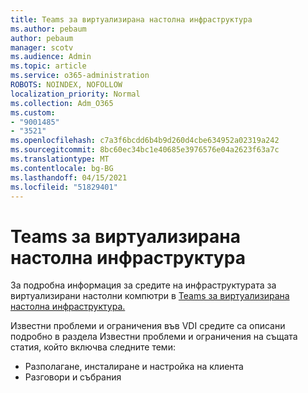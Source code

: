 ```yaml
---
title: Teams за виртуализирана настолна инфраструктура
ms.author: pebaum
author: pebaum
manager: scotv
ms.audience: Admin
ms.topic: article
ms.service: o365-administration
ROBOTS: NOINDEX, NOFOLLOW
localization_priority: Normal
ms.collection: Adm_O365
ms.custom:
- "9001485"
- "3521"
ms.openlocfilehash: c7a3f6bcdd6b4b9d260d4cbe634952a02319a242
ms.sourcegitcommit: 8bc60ec34bc1e40685e3976576e04a2623f63a7c
ms.translationtype: MT
ms.contentlocale: bg-BG
ms.lasthandoff: 04/15/2021
ms.locfileid: "51829401"
---
```

# <a name="teams-for-virtualized-desktop-infrastructure"></a>Teams за виртуализирана настолна инфраструктура

За подробна информация за средите на инфраструктурата за виртуализирани настолни компютри в [Teams за виртуализирана настолна инфраструктура.](https://docs.microsoft.com/microsoftteams/teams-for-vdi)

Известни проблеми и ограничения във VDI средите са описани подробно в раздела Известни проблеми и ограничения на същата статия, който включва следните теми: [](https://docs.microsoft.com/microsoftteams/teams-for-vdi#known-issues-and-limitations)
 - Разполагане, инсталиране и настройка на клиента
 - Разговори и събрания